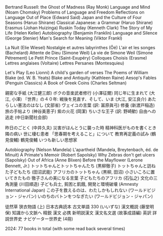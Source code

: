 ---
---

Bertrand Russell: the Ghost of Madness (Ray Monk) 
Language and Mind (Noam Chomsky) 
Problems of Language and Freedom 
Reflections on Language 
Out of Place (Edward Said) 
Japan and the Culture of Four Seasons (Haruo Shirane) 
Classical Japanese: a Grammar (Haruo Shirane) 
Erasmus (Johan Huizinga) 
Ruskin Today (Kenneth Clark) 
The Story of My Life (Helen Keller) 
Autobiography (Benjamin Franklin)
Language and Silence (George Stenier) 
Man's Search for Meaning (Viktor Frankl) 

La Nuit (Elie Wiesel) 
Nostalgie et autres labyrinthes (Ôé) 
L'air et les songes (Bachelard)
Attente de Dieu (Simone Weil) 
La vie de Simone Weil (Simone Pétrement) 
Le Petit Prince (Saint-Exupéry) 
Colloques Choisis (Erasme) 
Lettres anglaises (Voltaire) 
Lettres Persanes (Montesquieu) 

Let's Play (Leo Lionni) 
A child's garden of verses 
The Poems of William Blake (ed. W. B. Yeats) 
Blake and Antiquity (Kathleen Raine) 
Aesop's Fables (Penguin Classics) 
A Book of Greek Coins (Charles Seltman) 

親密な手紙 (大江健三郎) 
ボクの音楽武者修行 (小澤征爾) 
同じ年に生まれて (大江, 小澤) 
『世界』の４０年: 戦後を見直す、そして、いま (大江, 安江良介) 
あたらしい憲法のはなし (文部省) 
ヴェイユの言葉 (訳: 冨原眞弓) 
修養 (新渡戸稲造) 
旅の手帖より (神谷美恵子) 
紫の火花 (岡潔) 
ちいさな王子 (訳: 野崎歓) 
自由への逃走 (中日新聞社会部) 

昨日のごとく (中井久夫) 
災害がほんとうに襲った時 
精神科医がものを書くとき 
隣の病い 
世に棲む患者 
「思春期を考えること」について 
教育再定義の試み (鶴見俊輔) 
鶴見俊輔 いつも新しい思想家 

Autobiography (Nelson Mandela) 
L'apartheid (Mandela, Breytenbach, éd. de Minuit) 
A Primate's Memoir (Robert Sapolsky) 
Why Zebras don't get ulcers (Sapolsky) 
Out of Africa (Anne Blixen) 
Before the Mayflower (Lerone Bennett, Jr.) 
トットちゃんとトットちゃんたち (黒柳徹子) 
トットちゃんと訪ねた子どもたち (田沼武能) 
アフリカのトットちゃん (黒柳, 田沼) 
小さいころに置いてきたもの 
徹子さんの美になる言葉 
子どもたちのアフリカ (石弘之) 
文化の三角測量 (川田順造)
子ども兵士, 貧困と飢餓, 開発と環境破壊 (Amnesty International Japan) 
この子を救えるのは、わたしかもしれない (ワールドビジョン・ジャパン) 
いのちのバトンをつなぎたい (ワールドビジョン・ジャパン) 

徒然草 
狭衣物語 (上) 
日本古典読本 
古文単語 330 (いいずな) 
漢文概説 (藤堂明保) 
知識から文脈へ 精鋭 漢文 
必携 新明説漢文 
漢文名文選 (故事成語編) 
英訳 詳説世界史 
ナビゲーター世界史 (4冊) 

2024: 77 books in total (with some read back several times)
